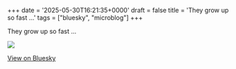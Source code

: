 +++
date = '2025-05-30T16:21:35+0000'
draft = false
title = 'They grow up so fast ...'
tags = ["bluesky", "microblog"]
+++

They grow up so fast ...

![](/images/notes/2025-05-30-they-grow-up-so-fast/image-1.jpg)



[View on Bluesky](https://bsky.app/profile/furukama.bsky.social/post/3lqfnbhlcps2o)